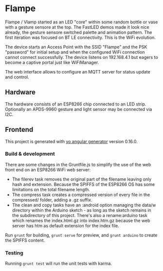 # Flampe

Flampe / Vlamp started as an LED "core" within some random bottle or vase with a gesture sensore at the top. 
The FastLED demos made it look nice already, the gesture sensore switched palette and animation pattern. 
The first iteration was focused on BT LE connectivity. This is the WiFi evolution.

The device starts an Access Point with the SSID "Flampe" and the PSK "password" for initial setup and when the 
configured WiFi connection cannot connect successfully. The device listens on 192.168.4.1 but eagers to become a 
captive portal just like WiFiManager. 

The web interface allows to configure an MQTT server for status update and control.

## Hardware

The hardware consists of an ESP8266 chip connected to an LED strip. Optionally an APDS-9960 gesture and light sensor may 
be connected via I2C.

## Frontend 

This project is generated with [yo angular generator](https://github.com/yeoman/generator-angular)
version 0.16.0.

### Build & development

There are some changes in the Gruntfile.js to simplify the use of the web front end on an ESP8266 WiFi web server: 
- The filerev task removes the original part of the filename leaving only hash and extension. Because the SPIFFS of 
the ESP8266 OS has some limitations on the total filename length.
- The compress task creates a compressed version of every file in the compressed/ folder, adding a .gz suffix.
- The clean and copy tasks have an :android option managing the data/w directory within the Arduino sketch - as long as 
the sketch remains in the subdirectory of this project. There's also a rename:arduino task which renames the 
index.html.gz into index.htm.gz because the web server has htm as default extension for the index file.

Run `grunt` for building, `grunt serve` for preview, and `grunt arduino` to create the SPIFFS content.

### Testing

Running `grunt test` will run the unit tests with karma.

